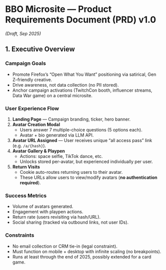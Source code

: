 # BBO Microsite — Product Requirements Document (PRD) v1.0

_(Draft, Sep 2025)_

## 1. Executive Overview

### Campaign Goals

-   Promote Firefox’s “Open What You Want” positioning via satirical, Gen Z–friendly creative.
-   Drive awareness, not data collection (no PII stored).
-   Anchor campaign activations (TwitchCon booth, influencer streams, Data War game) on a central microsite.

### User Experience Flow

1.  **Landing Page** — Campaign branding, ticker, hero banner.
2.  **Avatar Creation Modal**
    -   Users answer 7 multiple-choice questions (5 options each).
    -   Avatar + bio generated via LLM API.
3.  **Avatar URL Assigned** — User receives unique “all access pass” link (e.g. `/a/{hash}`).
4.  **Avatar Gallery & Playpen**
    -   Actions: space selfie, TikTok dance, etc.
    -   Unlocks stored per-avatar, but experienced individually per user.
5.  **Return Visits**
    -   Cookie auto-routes returning users to their avatar.
    -   These URLs allow users to view/modify avatars (**no authentication required**).

### Success Metrics

-   Volume of avatars generated.
-   Engagement with playpen actions.
-   Return rate (users revisiting via hash/URL).
-   Social sharing (tracked via outbound links, not user IDs).

### Constraints

-   No email collection or CRM tie-in (legal constraint).
-   Must function on mobile + desktop with infinite scaling (no breakpoints).
-   Runs at least through the end of 2025, possibly extended for a card game.